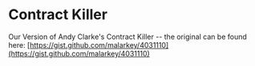 # Contract Killer
Our Version of Andy Clarke's Contract Killer -- the original can be found here: [https://gist.github.com/malarkey/4031110](https://gist.github.com/malarkey/4031110)

